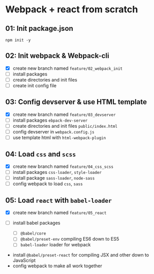 # Webpack + react from scratch

## 01: Init package.json

`npm init -y`

## 02: Init webpack & Webpack-cli

- [x] create new branch named `feature/02_webpack_init`
- [ ] install packages
- [ ] create directories and init files
- [ ] create init config file

## 03: Config devserver & use HTML template

- [x] create new branch named `feature/03_devserver`
- [ ] install packages `ebpack-dev-server`
- [ ] create directories and init files `public/index.html`
- [ ] config devserver in `webpack.config.js`
- [ ] use template html with `html-webpack-plugin`

## 04: Load `css` and `scss`

- [x] create new branch named `feature/04_css_scss`
- [ ] install packages `css-loader`, `style-loader`
- [ ] install package `sass-loader`, `node-sass`
- [ ] config webpack to load `css`, `sass`

## 05: Load `react` with `babel-loader`

- [x] create new branch named `feature/05_react`
- [ ] install babel packages

  - [ ] `@babel/core`
  - [ ] `@babel/preset-env` compiling ES6 down to ES5
  - [ ] `babel-loader` loader for webpack

- install `@babel/preset-react` for compiling JSX and other down to JavaScript
- config webpack to make all work together
